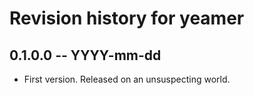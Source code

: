 # Revision history for yeamer

## 0.1.0.0  -- YYYY-mm-dd

* First version. Released on an unsuspecting world.
